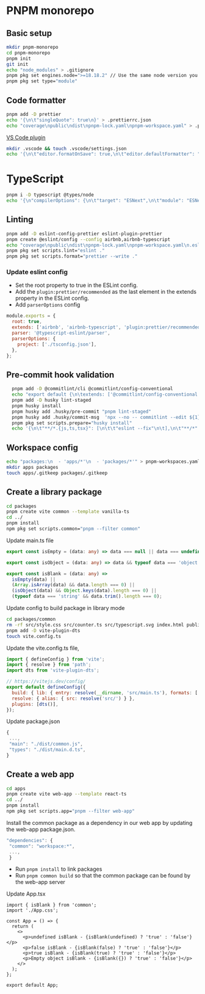 # PNPM monorepo

## Basic setup

```sh
mkdir pnpm-monorepo
cd pnpm-monorepo
pnpm init
git init
echo "node_modules" > .gitignore
pnpm pkg set engines.node=">=18.18.2" // Use the same node version you installed
pnpm pkg set type="module"
```

## Code formatter

```sh
pnpm add -D prettier
echo '{\n\t"singleQuote": true\n}' > .prettierrc.json
echo "coverage\npublic\ndist\npnpm-lock.yaml\npnpm-workspace.yaml" > .prettierignore
```

[VS Code plugin](https://marketplace.visualstudio.com/items?itemName=esbenp.prettier-vscode)

```sh
mkdir .vscode && touch .vscode/settings.json
echo '{\n\t"editor.formatOnSave": true,\n\t"editor.defaultFormatter": "esbenp.prettier-vscode"\n}' > .vscode/settings.json
```

# TypeScript

```sh
pnpm i -D typescript @types/node
echo '{\n"compilerOptions": {\n\t"target": "ESNext",\n\t"module": "ESNext",\n\t"strict": true,\n\t"esModuleInterop": true,\n\t"skipLibCheck": true,\n\t"forceConsistentCasingInFileNames": true\n\t}\n}' > tsconfig.json
```

## Linting

```sh
pnpm add -D eslint-config-prettier eslint-plugin-prettier
pnpm create @eslint/config --config airbnb,airbnb-typescript
echo "coverage\npublic\ndist\npnpm-lock.yaml\npnpm-workspace.yaml\n.eslintrc.cjs\ncommitlint.config.js" > .eslintignore
pnpm pkg set scripts.lint="eslint ."
pnpm pkg set scripts.format="prettier --write ."
```

### Update eslint config

- Set the root property to true in the ESLint config.
- Add the `plugin:prettier/recommended` as the last element in the extends property in the ESLint config.
- Add `parserOptions` config

```js
module.exports = {
  root: true,
  extends: ['airbnb', 'airbnb-typescript', 'plugin:prettier/recommended'],
  parser: '@typescript-eslint/parser',
  parserOptions: {
    project: ['./tsconfig.json'],
  },
};
```

## Pre-commit hook validation

```sh
  pnpm add -D @commitlint/cli @commitlint/config-conventional
  echo "export default {\n\textends: ['@commitlint/config-conventional']\n};" > commitlint.config.js
  pnpm add -D husky lint-staged
  pnpm husky install
  pnpm husky add .husky/pre-commit "pnpm lint-staged"
  pnpm husky add .husky/commit-msg  'npx --no -- commitlint --edit ${1}'
  pnpm pkg set scripts.prepare="husky install"
  echo '{\n\t"**/*.{js,ts,tsx}": [\n\t\t"eslint --fix"\n\t],\n\t"**/*": "prettier --write --ignore-unknown"\n}' > .lintstagedrc
```

## Workspace config

```sh
echo "packages:\n  - 'apps/*'\n  - 'packages/*'" > pnpm-workspaces.yaml
mkdir apps packages
touch apps/.gitkeep packages/.gitkeep
```

## Create a library package

```sh
cd packages
pnpm create vite common --template vanilla-ts
cd ../
pnpm install
npm pkg set scripts.common="pnpm --filter common"
```

Update main.ts file

```ts
export const isEmpty = (data: any) => data === null || data === undefined;

export const isObject = (data: any) => data && typeof data === 'object';

export const isBlank = (data: any) =>
  isEmpty(data) ||
  (Array.isArray(data) && data.length === 0) ||
  (isObject(data) && Object.keys(data).length === 0) ||
  (typeof data === 'string' && data.trim().length === 0);
```

Update config to build package in library mode

```sh
cd packages/common
rm -rf src/style.css src/counter.ts src/typescript.svg index.html public
pnpm add -D vite-plugin-dts
touch vite.config.ts
```

Update the vite.config.ts file,

```js
import { defineConfig } from 'vite';
import { resolve } from 'path';
import dts from 'vite-plugin-dts';

// https://vitejs.dev/config/
export default defineConfig({
  build: { lib: { entry: resolve(__dirname, 'src/main.ts'), formats: ['es'] } },
  resolve: { alias: { src: resolve('src/') } },
  plugins: [dts()],
});
```

Update package.json

```js
{
 ...,
 "main": "./dist/common.js",
 "types": "./dist/main.d.ts",
}
```

## Create a web app

```sh
cd apps
pnpm create vite web-app --template react-ts
cd ../
pnpm install
npm pkg set scripts.app="pnpm --filter web-app"
```

Install the common package as a dependency in our web app by updating the web-app package.json.

```js
"dependencies": {
 "common": "workspace:*",
 ...,
 }
```

- Run `pnpm install` to link packages
- Run `pnpm common build` so that the common package can be found by the web-app server

Update App.tsx

```tsx
import { isBlank } from 'common';
import './App.css';

const App = () => {
  return (
    <>
      <p>undefined isBlank - {isBlank(undefined) ? 'true' : 'false'}</p>
      <p>false isBlank - {isBlank(false) ? 'true' : 'false'}</p>
      <p>true isBlank - {isBlank(true) ? 'true' : 'false'}</p>
      <p>Empty object isBlank - {isBlank({}) ? 'true' : 'false'}</p>
    </>
  );
};

export default App;
```
